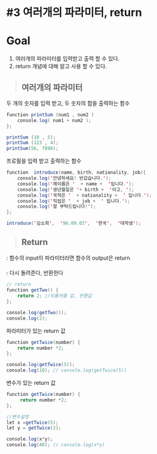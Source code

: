 # #3 여러개의 파라미터, return 
#  Goal 
 1. 여러개의 파라미터를 입력받고 출력 할 수 있다.
 2. return 개념에 대해 알고 사용 할 수 있다.
> ## 여러개의 파라미터
> 
두 개의 숫자를 입력 받고, 두 숫자의 합을 출력하는 함수

```java
function printSum (num1 , num2 ) 
	console.log( num1 + num2 ); 
}; 

printSum (10 , 5); 
printSum (123 , 4); 
printSum(56, 7890);
```

프로필을 입력 받고 출력하는 함수

```java
function  introduce(name, birth, nationality, job){
	console.log('안녕하세요! 반갑습니다.'); 
	console.log('제이름은 '  + name +  '입니다.'); 
	console.log('생년월일은 '+ birth +  '이고, '); 
	console.log('국적은 '  + nationality +  ' 입니다.'); 
	console.log('직업은 '  + job +  ' 입니다.'); 
	console.log('잘 부탁드립니다!');
};

introduce('김소희',  '98.09.03',  '한국',  '대학생');
```


> ## Return

: 함수의 input이 파라미터라면 함수의 output은 return
####
: 다시 돌려준다, 반환한다

```java
// return
function getTwo() { 
	return 2; //되돌려줄 값, 반환값 
}; 

console.log(getTwo());
console.log(2);
```

파라미터가 있는 return 값
```java
function getTwice(number) {
	return number *2;
}; 

console.log(getTwice(5));
console.log(10); // console.log(getTwice(5))
```

변수가 있는 return 값
```java
function getTwice(number) {
	 return number *2;
}; 

//변수설정
let x =getTwice(5);
let y = getTwice(2);

console.log(x*y);
console.log(40); // console.log(x*y)
```
